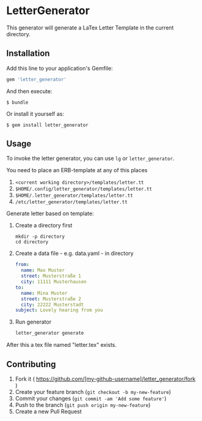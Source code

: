 # LetterGenerator

This generator will generate a LaTex Letter Template in the current directory.

## Installation

Add this line to your application's Gemfile:

```ruby
gem 'letter_generator'
```

And then execute:

    $ bundle

Or install it yourself as:

    $ gem install letter_generator

## Usage

To invoke the letter generator, you can use `lg` or `letter_generator`.

You need to place an ERB-template at any of this places

1. `<current working directory>/templates/letter.tt`
2. `$HOME/.config/letter_generator/templates/letter.tt`
3. `$HOME/.letter_generator/templates/letter.tt`
4. `/etc/letter_generator/templates/letter.tt`

Generate letter based on template:

1. Create a directory first

   ```
   mkdir -p directory
   cd directory
   ```

2. Create a data file - e.g. data.yaml - in directory

   ```yaml
   from:
     name: Max Muster
     street: Musterstraße 1
     city: 11111 Musterhausen
   to:
     name: Mina Muster
     street: Musterstraße 2
     city: 22222 Musterstadt
   subject: Lovely hearing from you
   ```

3. Run generator

    ```bash
    letter_generator generate
    ```

After this a tex file named "letter.tex" exists.

## Contributing

1. Fork it ( https://github.com/[my-github-username]/letter_generator/fork )
2. Create your feature branch (`git checkout -b my-new-feature`)
3. Commit your changes (`git commit -am 'Add some feature'`)
4. Push to the branch (`git push origin my-new-feature`)
5. Create a new Pull Request
